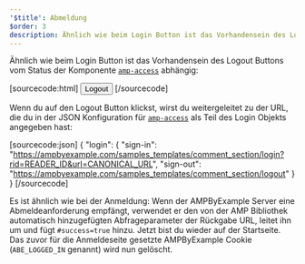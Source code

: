 ```yaml
---
'$title': Abmeldung
$order: 3
description: Ähnlich wie beim Login Button ist das Vorhandensein des Logout Buttons vom Status der Komponente amp-access abhängig …
---
```


Ähnlich wie beim Login Button ist das Vorhandensein des Logout Buttons vom Status der Komponente [`amp-access`](../../../../documentation/components/reference/amp-access.md) abhängig:

[sourcecode:html]
<button amp-access="loggedIn" amp-access-hide tabindex="0" on="tap:amp-access.login-sign-out" class="button-primary comment-button">Logout</button>
[/sourcecode]

Wenn du auf den Logout Button klickst, wirst du weitergeleitet zu der URL, die du in der JSON Konfiguration für [`amp-access`](../../../../documentation/components/reference/amp-access.md) als Teil des Login Objekts angegeben hast:

[sourcecode:json]
{
"login": {
"sign-in": "https://ampbyexample.com/samples_templates/comment_section/login?rid=READER_ID&url=CANONICAL_URL",
"sign-out": "https://ampbyexample.com/samples_templates/comment_section/logout"
}
}
[/sourcecode]

Es ist ähnlich wie bei der Anmeldung: Wenn der AMPByExample Server eine Abmeldeanforderung empfängt, verwendet er den von der AMP Bibliothek automatisch hinzugefügten Abfrageparameter der Rückgabe URL, leitet ihn um und fügt `#success=true` hinzu. Jetzt bist du wieder auf der Startseite. Das zuvor für die Anmeldeseite gesetzte AMPByExample Cookie (`ABE_LOGGED_IN` genannt) wird nun gelöscht.
